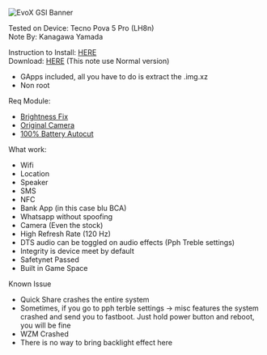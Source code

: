 ![EvoX GSI Banner](https://github.com/user-attachments/assets/f7a92be6-fc95-4732-8a42-a9bf61e79dbb)

Tested on Device: Tecno Pova 5 Pro (LH8n) <br />
Note By: Kanagawa Yamada <br />

Instruction to Install: [HERE](https://t.me/KanagawaLabAnnouncement/91) <br />
Download: [HERE](https://github.com/mytja/treble_evo/releases) (This note use Normal version) <br />

- GApps included, all you have to do is extract the .img.xz
- Non root

Req Module:
- [Brightness Fix](https://t.me/KanagawaLabAnnouncement/83)
- [Original Camera](https://t.me/KanagawaLabAnnouncement/80)
- [100% Battery Autocut](https://github.com/LoggingNewMemory/Autocut-Charging-MYTH)

What work:
- Wifi
- Location
- Speaker
- SMS
- NFC
- Bank App (in this case blu BCA)
- Whatsapp without spoofing
- Camera (Even the stock)
- High Refresh Rate (120 Hz)
- DTS audio can be toggled on audio effects (Pph Treble settings)
- Integrity is device meet by default
- Safetynet Passed
- Built in Game Space

Known Issue
- Quick Share crashes the entire system
- Sometimes, if you go to pph terble settings -> misc features the system crashed and send you to fastboot. Just hold power button and reboot, you will be fine
- WZM Crashed
- There is no way to bring backlight effect here
